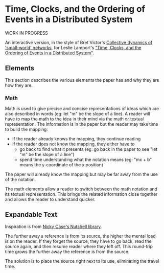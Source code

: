 # Time, Clocks, and the Ordering of Events in a Distributed System

WORK IN PROGRESS

An interactive version, in the style of Bret Victor's [Collective dynamics of 'small-world' networks](https://worrydream.com/ScientificCommunicationAsSequentialArt/), for Leslie Lamport's ["Time, Clocks, and the Ordering of Events in a Distributed System"](https://lamport.azurewebsites.net/pubs/time-clocks.pdf).

## Elements

This section describes the various elements the paper has and why they are how they are.

### Math

Math is used to give precise and concise representations of ideas which are also described in words (eg: let "m" be the slope of a line).
A reader will have to map the math to the idea in their mind via the math or textual representation.
The information is in the paper but the reader may take time to build the mapping:
- if the reader already knows the mapping, they continue reading
- if the reader does not know the mapping, they either have to
    - go back to find what it presents (eg: go back in the paper to see "let "m" be the slope of a line")
    - spend time understanding what the notation means (eg: "mx + b" means the y-coordinate of the x position)

The paper will already know the mapping but may be far away from the use of the notation.

The math elements allow a reader to switch between the math notation and its textual representation.
This brings the related information close together and allows the reader to understand quicker.

## Expandable Text

Inspiration is from [Nicky Case's Nutshell library](https://ncase.me/nutshell/).

The further away a reference is from its source, the higher the mental load is on the reader.
If they forget the source, they have to go back, read the source again, and then resume reader where they left off.
This round-trip time grows the further away the reference is from the source.

The solution is to place the source right next to its use, eliminating the travel time.
